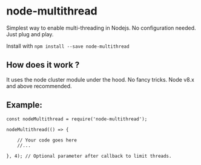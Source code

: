 # node-multithread
Simplest way to enable multi-threading in Nodejs. No configuration needed. Just plug and play. 

Install with `npm install --save node-multithread`

## How does it work ?
It uses the node cluster module under the hood. No fancy tricks.
Node v8.x and above recommended.

## Example: 
    
    const nodeMultithread = require('node-multithread');

    nodeMultithread(() => {

        // Your code goes here
        //...

    }, 4); // Optional parameter after callback to limit threads.

